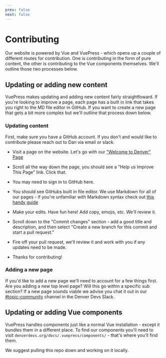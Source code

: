 ```yaml
---
prev: false
next: false
---
```


# Contributing

Our website is powered by Vue and VuePress - which opens up a couple of different routes for contribution. One is contributing in the form of pure content, the other is contributing to the Vue components themselves. We'll outline those two processes below.

## Updating or adding new content

VuePress makes updating and adding new content fairly straightfoward. If you're looking to improve a page, each page has a built in link that takes you right to the MD file editor in GitHub. If you want to create a new page that gets a bit more complex but we'll outline that process down below.

### Updating content

First, make sure you have a GitHub account. If you don't and would like to contribute please reach out to Dan via email or slack.

- Visit a page on the website. Let's go with our ["Welcome to Denver" Page](https://denverdevs.org/resources/welcome-to-denver/)

- Scroll all the way down the page, you should see a "Help us Improve This Page" link. Click that.
- You may need to sign in to GitHub here.
- You should see GitHubs built in file editor. We use Markdown for all of our pages - if you're unfamiliar with Markdown syntax check out [this handy guide](https://www.google.com/search?client=safari&rls=en&q=github+markdown&ie=UTF-8&oe=UTF-8)
- Make your edits. Have fun here! Add copy, emojis, etc. We'll review it.
- Scroll down to the "Commit changes" section - add a good title and description, and then select "Create a new branch for this commit and start a pull request."
- Fire off your pull request, we'll review it and work with you if any updates need to be made.
- Thanks for contributing!

### Adding a new page

If you'd like to add a new page we'll need to account for a few things first. Are you adding a new top level page? Will this go within a specific sub section? If a new page sounds viable we advise you chat it out in our [#topic-community](https://denver-devs.slack.com/app_redirect?channel=topic-community) channel in the Denver Devs Slack.

## Updating or adding Vue components

VuePress handles components just like a normal Vue installation - except it bundles them in a different place. To find our components you'll need to visit `denverdevs.org/docs/.vuepress/components/` - that's where you'll find them.

We suggest pulling this repo down and working on it locally.
